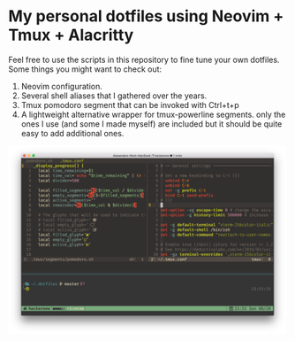 # My personal dotfiles using Neovim + Tmux + Alacritty

Feel free to use the scripts in this repository to fine tune your own dotfiles. Some things you might want to check out:

1. Neovim configuration.
2. Several shell aliases that I gathered over the years.
3. Tmux pomodoro segment that can be invoked with Ctrl+t+p
2. A lightweight alternative wrapper for tmux-powerline segments. only the ones I use (and some I made myself) are included
   but it should be quite easy to add additional ones.

![image](https://raw.githubusercontent.com/alexanderjeurissen/dotfiles/master/screenshots/nvim.png)
